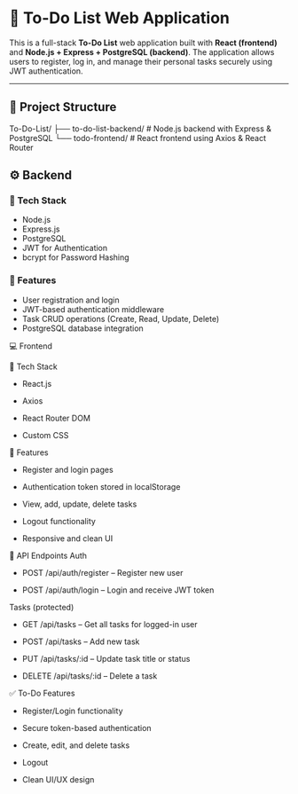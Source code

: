 # 📝 To-Do List Web Application

This is a full-stack **To-Do List** web application built with **React (frontend)** and **Node.js + Express + PostgreSQL (backend)**. The application allows users to register, log in, and manage their personal tasks securely using JWT authentication.

---

## 📂 Project Structure

To-Do-List/
├── to-do-list-backend/ # Node.js backend with Express & PostgreSQL
└── todo-frontend/ # React frontend using Axios & React Router


## ⚙️ Backend

### 🧱 Tech Stack
- Node.js
- Express.js
- PostgreSQL
- JWT for Authentication
- bcrypt for Password Hashing

### 🔐 Features
- User registration and login
- JWT-based authentication middleware
- Task CRUD operations (Create, Read, Update, Delete)
- PostgreSQL database integration

💻 Frontend

🧱 Tech Stack
 - React.js

- Axios

- React Router DOM

- Custom CSS

🌟 Features
- Register and login pages

- Authentication token stored in localStorage

- View, add, update, delete tasks

- Logout functionality

- Responsive and clean UI



📮 API Endpoints
Auth

- POST /api/auth/register – Register new user

- POST /api/auth/login – Login and receive JWT token

Tasks (protected)
- GET /api/tasks – Get all tasks for logged-in user

- POST /api/tasks – Add new task

- PUT /api/tasks/:id – Update task title or status

- DELETE /api/tasks/:id – Delete a task

✅ To-Do Features

 - Register/Login functionality

 - Secure token-based authentication

 - Create, edit, and delete tasks

 - Logout

 - Clean UI/UX design

